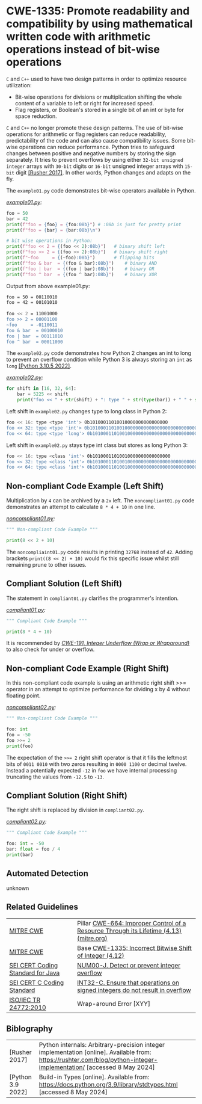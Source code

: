 # CWE-1335: Promote readability and compatibility by using mathematical written code with arithmetic operations instead of bit-wise operations

`C` and `C++` used to have two design patterns in order to optimize resource utilization:

* Bit-wise operations for divisions or multiplication shifting the whole content of a variable to left or right for increased speed.
* Flag registers, or Boolean's stored in a single bit of an int or byte  for space reduction.

`C` and `C++` no longer promote these design patterns. The use of bit-wise operations for arithmetic or flag registers can reduce readability, predictability of the code and can also cause compatibility issues. Some bit-wise operations can reduce performance. Python tries to safeguard changes between positive and negative numbers by storing the sign separately. It tries to prevent overflows by using either `32-bit unsigned integer` arrays with `30-bit` digits or `16-bit` unsigned integer arrays with `15-bit` digit [[Rusher 2017]](https://rushter.com/blog/python-integer-implementation/). In other words, Python changes and adapts on the fly.

The `example01.py` code demonstrates bit-wise operators available in Python.

*[example01.py](example01.py):*

```py
foo = 50
bar = 42
print(f"foo = {foo} = {foo:08b}") # :08b is just for pretty print
print(f"foo = {bar} = {bar:08b}\n")

# bit wise operations in Python:
print(f"foo << 2 = {(foo << 2):08b}")   # binary shift left
print(f"foo >> 2 = {(foo >> 2):08b}")   # binary shift right
print(f"~foo     = {(~foo):08b}")       # flipping bits
print(f"foo & bar  = {(foo & bar):08b}")    # binary AND
print(f"foo | bar  = {(foo | bar):08b}")    # binary OR
print(f"foo ^ bar  = {(foo ^ bar):08b}")    # binary XOR
```

Output from above example01.py:

```bash
foo = 50 = 00110010
foo = 42 = 00101010
 
foo << 2 = 11001000
foo >> 2 = 00001100
~foo     = -0110011
foo & bar  = 00100010
foo | bar  = 00111010
foo ^ bar  = 00011000
```

The `example02.py` code demonstrates how Python 2 changes an int to long to prevent an overflow condition while Python 3 is always storing an `int` as `long` [[Python 3.10.5 2022]](https://rushter.com/blog/python-integer-implementation/).

*[example02.py](example02.py):*

```py
for shift in [16, 32, 64]:
    bar = 5225 << shift
    print("foo << " + str(shift) + ": type " + str(type(bar)) + " " + str(bin(bar)))
```

Left shift in `example02.py` changes type to long class in Python 2:

```bash
foo << 16: type <type 'int'> 0b10100011010010000000000000000
foo << 32: type <type 'int'> 0b101000110100100000000000000000000000000000000
foo << 64: type <type 'long'> 0b10100011010010000000000000000000000000000000000000000000000000000000000000000
```

Left shift in `example02.py` stays type int class but stores as long Python 3:

```bash
foo << 16: type <class 'int'> 0b10100011010010000000000000000
foo << 32: type <class 'int'> 0b101000110100100000000000000000000000000000000
foo << 64: type <class 'int'> 0b10100011010010000000000000000000000000000000000000000000000000000000000000000
```

## Non-compliant Code Example (Left Shift)

Multiplication by `4` can be archived by a `2x` left. The `noncompliant01.py` code demonstrates an attempt to calculate `8 * 4 + 10` in one line.

*[noncompliant01.py](noncompliant01.py):*

```py
""" Non-compliant Code Example """

print(8 << 2 + 10)
```

The `noncompliaint01.py` code results in printing `32768` instead of `42`. Adding brackets `print((8 << 2) + 10)` would fix this specific issue whilst still remaining prune to other issues.

## Compliant Solution (Left Shift)

The statement in `compliant01.py` clarifies the programmer's intention.

*[compliant01.py](compliant01.py):*

```py
""" Compliant Code Example """

print(8 * 4 + 10)
```

It is recommended by *[CWE-191, Integer Underflow (Wrap or Wraparound)](../CWE-191/README.md)* to also check for under or overflow.

## Non-compliant Code Example (Right Shift)

In this non-compliant code example is using an arithmetic right shift >>= operator in an attempt to optimize performance for dividing x  by 4 without floating point.

*[noncompliant02.py](noncompliant02.py):*

```py
""" Non-compliant Code Example """

foo: int
foo = -50
foo >>= 2
print(foo)
```

The expectation of the `>>= 2` right shift operator is that it fills the leftmost bits of `0011 0010` with two zeros resulting in `0000 1100` or decimal twelve. Instead a potentially expected `-12` in `foo` we have internal processing truncating the values from `-12.5` to `-13`.

## Compliant Solution (Right Shift)

The right shift is replaced by division in `compliant02.py`.

*[compliant02.py](compliant02.py):*

```py
""" Compliant Code Example """

foo: int = -50
bar: float = foo / 4
print(bar)

```

## Automated Detection

unknown

## Related Guidelines

|||
|:---|:---|
|[MITRE CWE](http://cwe.mitre.org/)|Pillar [CWE-664: Improper Control of a Resource Through its Lifetime (4.13) (mitre.org)](https://cwe.mitre.org/data/definitions/664.html)|
|[MITRE CWE](http://cwe.mitre.org/)|Base [CWE-1335: Incorrect Bitwise Shift of Integer (4.12)](https://cwe.mitre.org/data/definitions/1335.html)|
|[SEI CERT Coding Standard for Java](https://wiki.sei.cmu.edu/confluence/display/java/SEI+CERT+Oracle+Coding+Standard+for+Java)|[NUM00-J. Detect or prevent integer overflow](https://wiki.sei.cmu.edu/confluence/display/java/NUM00-J.+Detect+or+prevent+integer+overflow)|
|[SEI CERT C Coding Standard](https://wiki.sei.cmu.edu/confluence/display/c/SEI+CERT+C+Coding+Standard)|[INT32-C. Ensure that operations on signed integers do not result in overflow](https://wiki.sei.cmu.edu/confluence/display/c/INT32-C.+Ensure+that+operations+on+signed+integers+do+not+result+in+overflow)|
|[ISO/IEC TR 24772:2010](http://www.aitcnet.org/isai/)|Wrap-around Error \[XYY]|

## Biblography

|||
|:---|:---|
|\[Rusher 2017]|Python internals: Arbitrary-precision integer implementation \[online]. Available from: <https://rushter.com/blog/python-integer-implementation/> \[accessed 8 May 2024]|
|[Python 3.9 2022]|Build-in Types \[online]. Available from: <https://docs.python.org/3.9/library/stdtypes.html> \[accessed 8 May 2024]|
